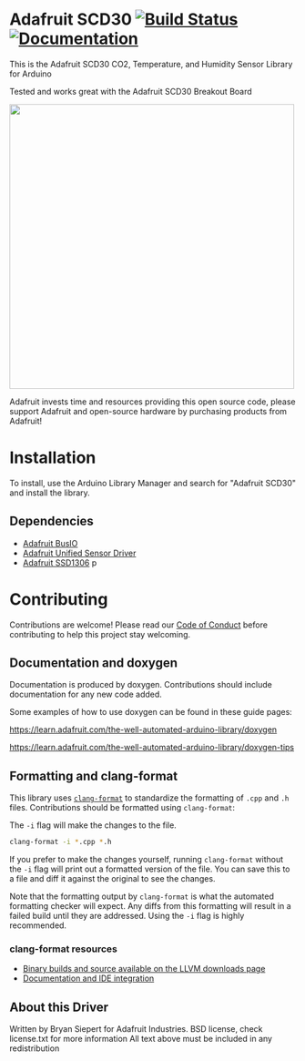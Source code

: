 # Adafruit SCD30 [![Build Status](https://github.com/adafruit/Adafruit_SCD30/workflows/Arduino%20Library%20CI/badge.svg)](https://github.com/adafruit/Adafruit_SCD30/actions)[![Documentation](https://github.com/adafruit/ci-arduino/blob/master/assets/doxygen_badge.svg)](http://adafruit.github.io/Adafruit_SCD30/html/index.html)


This is the Adafruit SCD30 CO2, Temperature, and Humidity Sensor Library for Arduino

Tested and works great with the Adafruit SCD30 Breakout Board

[<img src="assets/board.png?raw=true" width="500px">](https://www.adafruit.com/products/4867)

Adafruit invests time and resources providing this open source code, please support Adafruit and open-source hardware by purchasing products from Adafruit!

# Installation
To install, use the Arduino Library Manager and search for "Adafruit SCD30" and install the library.

## Dependencies
 * [Adafruit BusIO](https://github.com/adafruit/Adafruit_BusIO)
 * [Adafruit Unified Sensor Driver](https://github.com/adafruit/Adafruit_Sensor)
 * [Adafruit SSD1306](https://github.com/adafruit/Adafruit_SSD1306)
p
# Contributing

Contributions are welcome! Please read our [Code of Conduct](https://github.com/adafruit/Adafruit_SCD30/blob/master/code-of-conduct.md)
before contributing to help this project stay welcoming.

## Documentation and doxygen
Documentation is produced by doxygen. Contributions should include documentation for any new code added.

Some examples of how to use doxygen can be found in these guide pages:

https://learn.adafruit.com/the-well-automated-arduino-library/doxygen

https://learn.adafruit.com/the-well-automated-arduino-library/doxygen-tips

## Formatting and clang-format
This library uses [`clang-format`](https://releases.llvm.org/download.html) to standardize the formatting of `.cpp` and `.h` files. 
Contributions should be formatted using `clang-format`:

The `-i` flag will make the changes to the file.
```bash
clang-format -i *.cpp *.h
```
If you prefer to make the changes yourself, running `clang-format` without the `-i` flag will print out a formatted version of the file. You can save this to a file and diff it against the original to see the changes.

Note that the formatting output by `clang-format` is what the automated formatting checker will expect. Any diffs from this formatting will result in a failed build until they are addressed. Using the `-i` flag is highly recommended.

### clang-format resources
  * [Binary builds and source available on the LLVM downloads page](https://releases.llvm.org/download.html)
  * [Documentation and IDE integration](https://clang.llvm.org/docs/ClangFormat.html)

## About this Driver
Written by Bryan Siepert for Adafruit Industries.
BSD license, check license.txt for more information
All text above must be included in any redistribution
